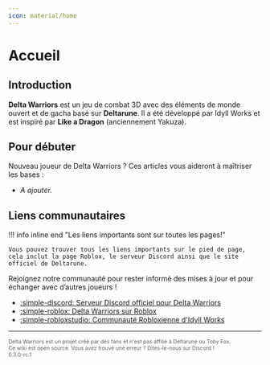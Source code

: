 ```yaml
---
icon: material/home
---
```


# Accueil

## Introduction

**Delta Warriors** est un jeu de combat 3D avec des éléments de monde ouvert et de gacha basé sur **Deltarune**. Il a été développé par Idyll Works et est inspiré par **Like a Dragon** (anciennement Yakuza).

## Pour débuter

Nouveau joueur de Delta Warriors ? Ces articles vous aideront à maîtriser les bases :

- _A ajouter._

## Liens communautaires

!!! info inline end "Les liens importants sont sur toutes les pages!"

    Vous pouvez trouver tous les liens importants sur le pied de page, cela inclut la page Roblox, le serveur Discord ainsi que le site officiel de Deltarune.

Rejoignez notre communauté pour rester informé des mises à jour et pour échanger avec d’autres joueurs !

- [:simple-discord: Serveur Discord officiel pour Delta Warriors](https://discord.gg/9v5CMsqrAc)
- [:simple-roblox: Delta Warriors sur Roblox](https://www.youtube.com/watch?v=dQw4w9WgXcQ) <!-- To be replaced, the Roblox page is not out yet. -->
- [:simple-robloxstudio: Communauté Robloxienne d'Idyll Works](https://www.roblox.com/communities/7344131/Idyll-Works#!/about)

---

<div style="font-size: 75%; opacity: 0.7;" markdown>

Delta Warriors est un projet créé par des fans et n'est pas affilié à Deltarune ou Toby Fox.  
Ce wiki est open source. Vous avez trouvé une erreur ? Dites-le-nous sur Discord !  
0.3.0-rc.1

</div>
